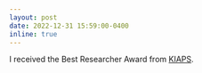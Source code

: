 ```yaml
---
layout: post
date: 2022-12-31 15:59:00-0400
inline: true
---
```


I received the Best Researcher Award from [KIAPS](https://www.kiaps.org/front/main.do).

